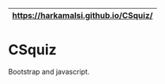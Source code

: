 https://harkamalsi.github.io/CSquiz/ |
-------------------------------------|

# CSquiz
Bootstrap and javascript.
